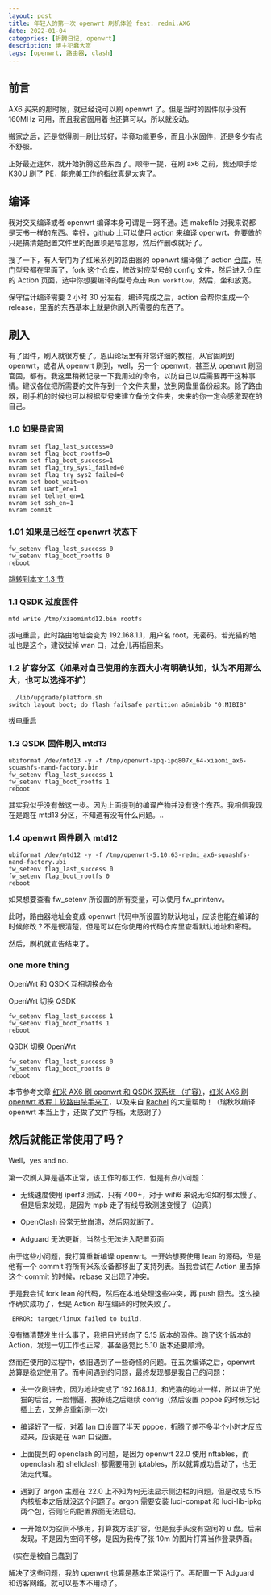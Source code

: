 ```yaml
---
layout: post
title: 年轻人的第一次 openwrt 刷机体验 feat. redmi.AX6
date: 2022-01-04
categories: [折腾日记, openwrt]
description: 博主犯蠢大赏
tags: [openwrt, 路由器, clash]
---
```


## 前言

AX6 买来的那时候，就已经说可以刷 openwrt 了。但是当时的固件似乎没有 160MHz 可用，而且我官固用着也还算可以，所以就没动。

搬家之后，还是觉得刷一刷比较好，毕竟功能更多，而且小米固件，还是多少有点不舒服。

正好最近连休，就开始折腾这些东西了。顺带一提，在刷 ax6 之前，我还顺手给 K30U 刷了 PE，能完美工作的指纹真是太爽了。

## 编译

我对交叉编译或者 openwrt 编译本身可谓是一窍不通。连 makefile 对我来说都是天书一样的东西。幸好，github 上可以使用 action 来编译 openwrt，你要做的只是搞清楚配置文件里的配置项是啥意思，然后作删改就好了。

搜了一下，有人专门为了红米系列的路由器的 openwrt 编译做了 action [仓库](https://github.com/jingleijack/AX6-AX3600_Almighty-Edition_Config)，热门型号都在里面了，fork 这个仓库，修改对应型号的 config 文件，然后进入仓库的 Action 页面，选中你想要编译的型号点击 `Run workflow`，然后，坐和放宽。

保守估计编译需要 2 小时 30 分左右，编译完成之后，action 会帮你生成一个 release，里面的东西基本上就是你刷入所需要的东西了。

## 刷入

有了固件，刷入就很方便了。恩山论坛里有非常详细的教程，从官固刷到 openwrt，或者从 openwrt 刷到，well，另一个 openwrt，甚至从 openwrt 刷回官固，都有。我这里稍微记录一下我用过的命令，以防自己以后需要再干这种事情。建议各位把所需要的文件存到一个文件夹里，放到网盘里备份起来。除了路由器，刷手机的时候也可以根据型号来建立备份文件夹，未来的你一定会感激现在的自己。

### 1.0 如果是官固

```shell
nvram set flag_last_success=0
nvram set flag_boot_rootfs=0
nvram set flag_boot_success=1
nvram set flag_try_sys1_failed=0
nvram set flag_try_sys2_failed=0
nvram set boot_wait=on
nvram set uart_en=1
nvram set telnet_en=1
nvram set ssh_en=1
nvram commit
```

### 1.01 如果是已经在 openwrt 状态下

```shell
fw_setenv flag_last_success 0
fw_setenv flag_boot_rootfs 0
reboot
```

[跳转到本文 1.3 节](#13-qsdk-固件刷入-mtd13)

### 1.1 QSDK 过度固件

```shell
mtd write /tmp/xiaomimtd12.bin rootfs
```

拔电重启，此时路由地址会变为 192.168.1.1，用户名 root，无密码。若光猫的地址也是这个，建议拔掉 wan 口，过会儿再插回来。

### 1.2 扩容分区（如果对自己使用的东西大小有明确认知，认为不用那么大，也可以选择不扩）

```shell
. /lib/upgrade/platform.sh
switch_layout boot; do_flash_failsafe_partition a6minbib "0:MIBIB"
```

拔电重启

### 1.3 QSDK 固件刷入 mtd13

```shell
ubiformat /dev/mtd13 -y -f /tmp/openwrt-ipq-ipq807x_64-xiaomi_ax6-squashfs-nand-factory.bin
fw_setenv flag_last_success 1
fw_setenv flag_boot_rootfs 1
reboot
```

其实我似乎没有做这一步。因为上面提到的编译产物并没有这个东西。我相信我现在是跑在 mtd13 分区，不知道有没有什么问题。..

### 1.4 openwrt 固件刷入 mtd12

```shell
ubiformat /dev/mtd12 -y -f /tmp/openwrt-5.10.63-redmi_ax6-squashfs-nand-factory.ubi
fw_setenv flag_last_success 0
fw_setenv flag_boot_rootfs 0
reboot
```

如果想要查看 fw_setenv 所设置的所有变量，可以使用 fw_printenv。

此时，路由器地址会变成 openwrt 代码中所设置的默认地址，应该也能在编译的时候修改？不是很清楚，但是可以在你使用的代码仓库里查看默认地址和密码。

然后，刷机就宣告结束了。

### one more thing

OpenWrt 和 QSDK 互相切换命令

OpenWrt 切换 QSDK

```shell
fw_setenv flag_last_success 1
fw_setenv flag_boot_rootfs 1
reboot
```

QSDK 切换 OpenWrt

```shell
fw_setenv flag_last_success 0
fw_setenv flag_boot_rootfs 0
reboot
```

本节参考文章 [红米 AX6 刷 openwrt 和 QSDK 双系统 （扩容）](https://www.right.com.cn/FORUM/thread-6054985-1-1.html)，[红米 AX6 刷 openwrt 教程｜软路由杀手来了](https://qust.me/post/redmi_ax6_openwrt/)，以及来自 [Rachel](https://blog.rachelt.one) 的大量帮助！（瑞秋秋编译 openwrt 本当上手，还做了文件存档，太感谢了）

## 然后就能正常使用了吗？

Well，yes and no.

第一次刷入算是基本正常，该工作的都工作，但是有点小问题：

- 无线速度使用 iperf3 测试，只有 400+，对于 wifi6 来说无论如何都太慢了。但是后来发现，是因为 mpb 走了有线导致测速变慢了（迫真）

- OpenClash 经常无故崩溃，然后网就断了。

- Adguard 无法更新，当然也无法进入配置页面

由于这些小问题，我打算重新编译 openwrt。一开始想要使用 lean 的源码，但是他有一个 commit 将所有米系设备都移出了支持列表。当我尝试在 Action 里去掉这个 commit 的时候，rebase 又出现了冲突。

于是我尝试 fork lean 的代码，然后在本地处理这些冲突，再 push 回去。这么操作确实成功了，但是 Action 却在编译的时候失败了。

```log
 ERROR: target/linux failed to build.
```

没有搞清楚发生什么事了，我把目光转向了 5.15 版本的固件。跑了这个版本的 Action，发现一切工作也正常，甚至感觉比 5.10 版本还要顺滑。

然而在使用的过程中，依旧遇到了一些奇怪的问题。在五次编译之后，openwrt 总算是稳定使用了。而中间遇到的问题，最终发现都是我自己的问题：

- 头一次刷进去，因为地址变成了 192.168.1.1，和光猫的地址一样，所以进了光猫的后台，一脸懵逼，拔掉线之后继续 config（然后设置 pppoe 的时候忘记插上去，又差点重新刷一次）

- 编译好了一版，对着 lan 口设置了半天 pppoe，折腾了差不多半个小时才反应过来，应该是在 wan 口设置。

- 上面提到的 openclash 的问题，是因为 openwrt 22.0 使用 nftables，而 openclash 和 shellclash 都需要用到 iptables，所以就算成功启动了，也无法走代理。

- 遇到了 argon 主题在 22.0 上不知为何无法显示侧边栏的问题，但是改成 5.15 内核版本之后就没这个问题了。argon 需要安装 luci-compat 和 luci-lib-ipkg 两个包，否则它的配置界面无法启动。

- 一开始以为空间不够用，打算找方法扩容，但是我手头没有空闲的 u 盘。后来发现，不是因为空间不够，是因为我传了张 10m 的图片打算当作登录界面。

（实在是被自己蠢到了

解决了这些问题，我的 openwrt 也算是基本正常运行了。再配置一下 Adguard 和访客网络，就可以基本不用动了。
